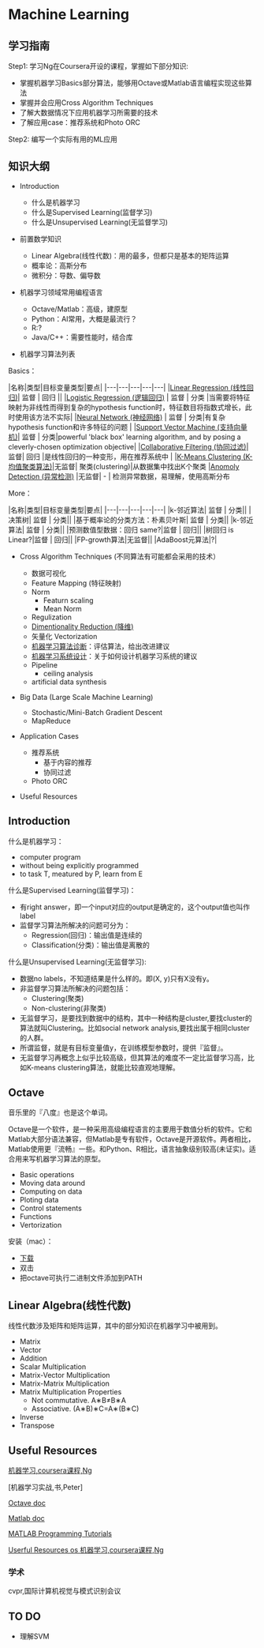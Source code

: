 # Machine Learning

## 学习指南

Step1: 学习Ng在Coursera开设的课程，掌握如下部分知识:

- 掌握机器学习Basics部分算法，能够用Octave或Matlab语言编程实现这些算法
- 掌握并会应用Cross Algorithm Techniques
- 了解大数据情况下应用机器学习所需要的技术
- 了解应用case：推荐系统和Photo ORC

Step2: 编写一个实际有用的ML应用

## 知识大纲

- Introduction
	- 什么是机器学习
	- 什么是Supervised Learning(监督学习)
	- 什么是Unsupervised Learning(无监督学习)

- 前置数学知识
	- Linear Algebra(线性代数)：用的最多，但都只是基本的矩阵运算
	- 概率论：高斯分布
	- 微积分：导数、偏导数

- 机器学习领域常用编程语言
	- Octave/Matlab：高级，建原型
	- Python：AI常用，大概是最流行？
	- R:?
	- Java/C++：需要性能时，结合库

- 机器学习算法列表

Basics：

|名称|类型|目标变量类型|要点|
|---|---|---|---|---|
|[Linear Regression (线性回归)](Linear-Regression.md)| 监督 | 回归 ||
|[Logistic Regression (逻辑回归)](Logistic-Regression.md) | 监督 | 分类 |当需要将特征映射为非线性而得到复杂的hypothesis function时，特征数目将指数式增长，此时使用该方法不实际|
|[Neural Network (神经网络)](Neural-Network.md) | 监督 | 分类|有复杂hypothesis function和许多特征的问题 |
|[Support Vector Machine (支持向量机)](Support-Vector-Machine.md)| 监督 | 分类|powerful 'black box' learning algorithm, and by posing a cleverly-chosen optimization objective|
|[Collaborative Filtering (协同过滤)](https://www.coursera.org/learn/machine-learning/resources/szFCa)| 监督| 回归 |是线性回归的一种变形，用在推荐系统中 |
|[K-Means Clustering (K-均值聚类算法)](K-Means-Clustering.md)|无监督| 聚类(clustering)|从数据集中找出K个聚类
|[Anomoly Detection (异常检测)](https://www.coursera.org/learn/machine-learning/resources/szFCa) |无监督| - | 检测异常数据，易理解，使用高斯分布

More：

|名称|类型|目标变量类型|要点|
|---|---|---|---|---|
|k-邻近算法| 监督 | 分类||
|决策树| 监督 | 分类||
|基于概率论的分类方法：朴素贝叶斯| 监督 | 分类||
|k-邻近算法| 监督 | 分类||
|预测数值型数据：回归 same?|监督 | 回归||
|树回归 is Linear?|监督 | 回归||
|FP-growth算法|无监督||
|AdaBoost元算法|?|

- Cross Algorithm Techniques (不同算法有可能都会采用的技术）
 	- 数据可视化
	- Feature Mapping (特征映射)
	- Norm
		- Featurn scaling
		- Mean Norm
	- Regulization
	- [Dimentionality Reduction (降维)](Dimensionality-Reduction.md)
	- 矢量化 Vectorization
	- [机器学习算法诊断](Diagnostic.md)：评估算法，给出改进建议
	- [机器学习系统设计](System-Design.md)：关于如何设计机器学习系统的建议
	- Pipeline
		- ceiling analysis
	- artificial data synthesis

- Big Data (Large Scale Machine Learning)
	- Stochastic/Mini-Batch Gradient Descent
	- MapReduce

- Application Cases
	- 推荐系统
		- 基于内容的推荐
		- 协同过滤
	- Photo ORC

- Useful Resources

## Introduction

什么是机器学习：

- computer program
- without being explicitly programmed
- to task T, meatured by P, learn from E

什么是Supervised Learning(监督学习)：

- 有right answer，即一个input对应的output是确定的，这个output值也叫作label
- 监督学习算法所解决的问题可分为：
	- Regression(回归)：输出值是连续的
	- Classification(分类)：输出值是离散的

什么是Unsupervised Learning(无监督学习):

- 数据no labels，不知道结果是什么样的。即(X, y)只有X没有y。
- 非监督学习算法所解决的问题包括：
	- Clustering(聚类)
	- Non-clustering(非聚类)
- 无监督学习，是要找到数据中的结构，其中一种结构是cluster,要找cluster的算法就叫Clustering。比如social network analysis,要找出属于相同cluster的人群。
- 所谓监督，就是有目标变量值y，在训练模型参数时，提供『监督』。
- 无监督学习再概念上似乎比较高级，但其算法的难度不一定比监督学习高，比如K-means clustering算法，就能比较直观地理解。

## Octave

音乐里的『八度』也是这个单词。

Octave是一个软件，是一种采用高级编程语言的主要用于数值分析的软件。它和Matlab大部分语法兼容，但Matlab是专有软件，Octave是开源软件。两者相比，Matlab使用更『流畅』一些。和Python、R相比，语言抽象级别较高(未证实)。适合用来写机器学习算法的原型。

- Basic operations
- Moving data around
- Computing on data
- Ploting data
- Control statements
- Functions
- Vertorization

安装（mac）：

- [下载](https://wiki.octave.org/Octave_for_macOS)
- 双击
- 把octave可执行二进制文件添加到PATH

## Linear Algebra(线性代数)

线性代数涉及矩阵和矩阵运算，其中的部分知识在机器学习中被用到。

- Matrix
- Vector
- Addition
- Scalar Multiplication
- Matrix-Vector Multiplication
- Matrix-Matrix Multiplication
- Matrix Multiplication Properties
	- Not commutative. A∗B≠B∗A
	- Associative. (A∗B)∗C=A∗(B∗C)
- Inverse
- Transpose

## Useful Resources

[机器学习,coursera课程,Ng](https://zh.coursera.org/learn/machine-learning)

[机器学习实战,书,Peter]

[Octave doc](http://www.gnu.org/software/octave/doc/interpreter/)

[Matlab doc](https://www.mathworks.com/help/)

[MATLAB Programming Tutorials](https://www.coursera.org/learn/machine-learning/supplement/Mlf3e/more-octave-matlab-resources)

[Userful Resources os 机器学习,coursera课程,Ng](https://www.coursera.org/learn/machine-learning/resources/NrY2G)

### 学术

cvpr,国际计算机视觉与模式识别会议

## TO DO

- 理解SVM

